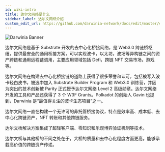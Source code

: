 ```yaml
---
id: wiki-intro
title: 达尔文网络是什么
sidebar_label: 达尔文网络介绍
custom_edit_url: https://github.com/darwinia-network/docs/edit/master/content/zh-CN/wiki-intro.md
---
```


![Darwinia Banner](assets/darwinia-banner.png)

达尔文网络是基于 Substrate 开发的去中心化桥接网络，是 Web3.0 跨链桥枢纽，提供最安全的通用桥接方案，可以实现波卡，以太坊，波场等异构链之间的资产跨链和通用远程链调用，主要应用领域包括 Defi，跨链 NFT 交易市场，游戏等。

达尔文网络在构建去中心化桥接链的道路上获得了很多荣誉和认可，包括被写入波卡轻白皮书，被选中加入 Substrate Builder Program 和 Web3.0 训练营，并因为突出的技术创新被 Parity 正式授予达尔文网络 Level 2 高级勋章。达尔文网络开发的工具和产品还获得了 3 个 W3F Grants。Polkadot 的创始人 Gavin 也提到，Darwinia 是“最值得关注的波卡生态项目”之一。

达尔文网络一直在构建一个无许可的非托管桥接协议，特点是效率高、成本低、去中心化跨链资产，NFT 转账和其他跨链服务。

达尔文桥解决方案集成了超轻客户端、零知识和乐观博弈验证机制等技术。

达尔文桥与其他桥的不同之处在于，大桥的质量和去中心化程度方面更高，能够承载高价值的跨链资产传递。

